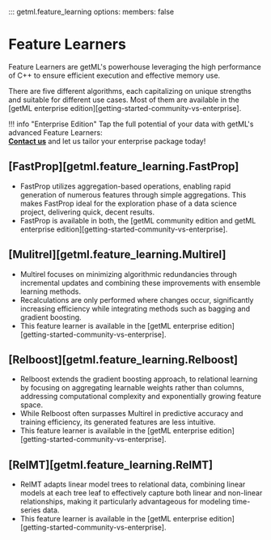 ::: getml.feature_learning
    options:
      members: false

# Feature Learners

Feature Learners are getML's powerhouse leveraging the high performance of C++ to 
ensure efficient execution and effective memory use.

There are five different algorithms, each capitalizing on unique strengths and 
suitable for different use cases. Most of them are available in the 
[getML enterprise edition][getting-started-community-vs-enterprise].

!!! info "Enterprise Edition"
    Tap the full potential of your data with getML's advanced Feature Learners: <br>
    [**Contact us**](https://www.getml.com/contact) and let us tailor your enterprise 
    package today!

## [FastProp][getml.feature_learning.FastProp]
- FastProp utilizes aggregation-based 
operations, enabling rapid generation of numerous features through simple aggregations. This 
makes FastProp ideal for the exploration phase of a data science project, delivering 
quick, decent results. 
- FastProp is available in both, the [getML community edition and getML enterprise 
  edition][getting-started-community-vs-enterprise].


## [Mulitrel][getml.feature_learning.Multirel]
- Multirel focuses on minimizing algorithmic redundancies through incremental 
updates and combining 
these improvements with ensemble learning methods. 
- Recalculations are only performed where changes occur, 
significantly increasing efficiency while 
integrating methods such as bagging and gradient boosting.
- This feature learner is available in the [getML enterprise edition][getting-started-community-vs-enterprise].

## [Relboost][getml.feature_learning.Relboost]
- Relboost extends the gradient boosting approach,
to relational learning by focusing on aggregating learnable weights rather than
columns, addressing computational complexity and exponentially growing feature 
space. 
- While Relboost often surpasses Multirel 
in predictive accuracy and training efficiency, its generated features are less 
intuitive.
- This feature learner is available in the [getML enterprise edition][getting-started-community-vs-enterprise].

## [RelMT][getml.feature_learning.RelMT]
- RelMT adapts linear model trees to relational data, combining linear models at each 
tree leaf to effectively capture both linear and non-linear relationships, making it 
particularly advantageous for modeling time-series data. 
- This feature learner is available in the [getML enterprise edition][getting-started-community-vs-enterprise].
